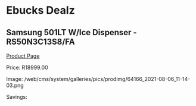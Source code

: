 
# Ebucks Dealz
## Samsung 501LT W/Ice Dispenser - RS50N3C13S8/FA
[Product Page](https://www.ebucks.com/web/shop/productSelected.do?prodId=1209642938&catId=704986856)

Price: R18999.00

Image: /web/cms/system/galleries/pics/prodimg/64166_2021-08-06_11-14-03.png

Savings: 


	